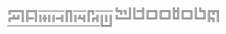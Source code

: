 ╔══╗╔═╗──────╔╗───╔╗────
╚╗╗║║═╣╔═╗╔═╗╠╣╔═╗║╚╗╔╦╗
╔╩╝║╠═║║╬║║═╣║║║╩╣║╔╣║║║
╚══╝╚═╝╚═╝╚═╝╚╝╚═╝╚═╝╠╗║
─────────────────────╚═╝
<!---
Tokosh1/Tokosh1 is a ✨ special ✨ repository because its `README.md` (this file) appears on your GitHub profile.
You can click the Preview link to take a look at your changes.
--->

